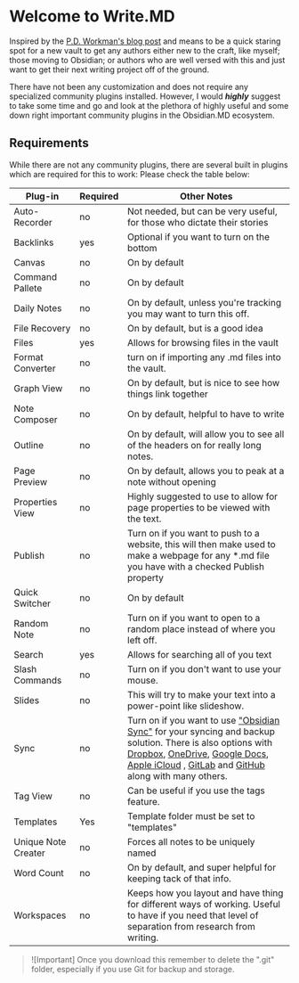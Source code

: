 # Welcome to Write.MD

Inspired by the [P.D. Workman's blog post](https://pdworkman.com/writing-a-novel-in-markdown/) and means to be a quick staring spot for a new vault to get any authors either new to the craft, like myself; those moving to Obsidian; or authors who are well versed with this and just want to get their next writing project off of the ground.  

There have not been any customization and does not require any specialized community plugins installed.  However, I would ***highly*** suggest to take some time and go and look at the plethora of highly useful and some down right important community plugins in the Obsidian.MD ecosystem. 

## Requirements
While there are not any community plugins, there are several built in plugins which are required for this to work: Please check the table below:

| Plug-in             | Required | Other Notes                                                                                                                                                                                                                                                                                                                 |
| ------------------- | -------- | --------------------------------------------------------------------------------------------------------------------------------------------------------------------------------------------------------------------------------------------------------------------------------------------------------------------------- |
| Auto-Recorder       | no       | Not needed, but can be very useful, for those who dictate their stories                                                                                                                                                                                                                                                     |
| Backlinks           | yes      | Optional if you want to turn on the bottom                                                                                                                                                                                                                                                                                  |
| Canvas              | no       | On by default                                                                                                                                                                                                                                                                                                               |
| Command Pallete     | no       | On by default                                                                                                                                                                                                                                                                                                               |
| Daily Notes         | no       | On by default, unless you're tracking you may want to turn this off.                                                                                                                                                                                                                                                        |
| File Recovery       | no       | On by default, but is a good idea                                                                                                                                                                                                                                                                                           |
| Files               | yes      | Allows for browsing files in the vault                                                                                                                                                                                                                                                                                      |
| Format Converter    | no       | turn on if importing any .md files into the vault.                                                                                                                                                                                                                                                                          |
| Graph View          | no       | On by default, but is nice to see how things link together                                                                                                                                                                                                                                                                  |
| Note Composer       | no       | On by default, helpful to have to write                                                                                                                                                                                                                                                                                     |
| Outline             | no       | On by default, will allow you to see all of the headers on for really long notes.                                                                                                                                                                                                                                           |
| Page Preview        | no       | On by default, allows you to peak at a note without opening                                                                                                                                                                                                                                                                 |
| Properties View     | no       | Highly suggested to use to allow for page properties to be viewed with the text.                                                                                                                                                                                                                                            |
| Publish             | no       | Turn on if you want to push to a website, this will then make used to make a webpage for any \*.md file you have with a checked Publish property                                                                                                                                                                            |
| Quick Switcher      | no       | On by default                                                                                                                                                                                                                                                                                                               |
| Random Note         | no       | Turn on if you want to open to a random place instead of where you left off.                                                                                                                                                                                                                                                |
| Search              | yes      | Allows for searching all of you text                                                                                                                                                                                                                                                                                        |
| Slash Commands      | no       | Turn on if you don't want to use your mouse.                                                                                                                                                                                                                                                                                |
| Slides              | no       | This will try to make your text into a power-point like slideshow.                                                                                                                                                                                                                                                          |
| Sync                | no       | Turn on if you want to use ["Obsidian Sync"](https://obsidian.md/sync) for your syncing and backup solution.  There is also options with [Dropbox](Dropbox.com), [OneDrive](office.com), [Google Docs](docs.google.com), [Apple iCloud](icloud.com) , [GitLab](gitlab.com) and [GitHub](github.com) along with many others. |
| Tag View            | no       | Can be useful if you use the tags feature.                                                                                                                                                                                                                                                                                  |
| Templates           | Yes      | Template folder must be set to "templates"                                                                                                                                                                                                                                                                                  |
| Unique Note Creater | no       | Forces all notes to be uniquely named                                                                                                                                                                                                                                                                                       |
| Word Count          | no       | On by default, and super helpful for keeping tack of that info.                                                                                                                                                                                                                                                             |
| Workspaces          | no       | Keeps how you layout and have thing for different ways of working. Useful to have if you need that level of separation from research from writing.                                                                                                                                                                          |
> ![Important]
> Once you download this remember to delete the ".git" folder, especially if you use Git for backup and storage. 